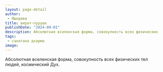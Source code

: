 ```yaml
---
layout: page-detail
author:
 - Яшодеви
title: вират-пуруша
publishDate: "2024-09-01"
description: Абсолютная вселенская форма, совокупность всех физических тел людей, космический Дух.
tags:
 - санатана дхарма
image: 
---
```


Абсолютная вселенская форма, совокупность всех физических тел людей, космический Дух.

